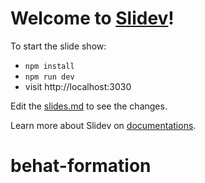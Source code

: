 # Welcome to [Slidev](https://github.com/slidevjs/slidev)!

To start the slide show:

- `npm install`
- `npm run dev`
- visit http://localhost:3030

Edit the [slides.md](./slides_save.md) to see the changes.

Learn more about Slidev on [documentations](https://sli.dev/).
# behat-formation
